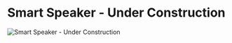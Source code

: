 # Smart Speaker - Under Construction

![Smart Speaker - Under Construction](/Users/nadjar/Downloads/pngtree-d-render-of-under-construction-laptop-with-orange-traffic-cones-and-image_3895058.jpg)
